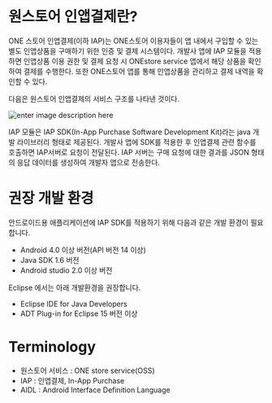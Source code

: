# 원스토어 인앱결제란?

ONE 스토어 인앱결제(이하 IAP)는 ONE스토어 이용자들이 앱 내에서 구입할 수 있는 별도 인앱상품을 구매하기 위한 인증 및 결제 시스템이다. 개발사 앱에 IAP 모듈을 적용하면 인앱상품 이용 권한 및 결제 요청 시 ONEstore service 앱에서 해당 상품을 확인하여 결제를 수행한다. 또한 ONE스토어 앱를 통해 인앱상품을 관리하고 결제 내역을 확인할 수 있다.

다음은 원스토어 인앱결제의 서비스 구조를 나타낸 것이다.

![enter image description here](https://wiki.onestorecorp.com/download/attachments/43712934/image2017-12-8_11-25-10.png?version=1&modificationDate=1512699911000&api=v2 "iapOverview.png")

IAP 모듈은 IAP SDK(In-App Purchase Software Development Kit)라는 java 개발 라이브러리 형태로 제공된다. 개발사 앱에 SDK를 적용한 후 인앱결제 관련 함수를 호출하면 IAP서버로 요청이 전달된다. IAP 서버는 구매 요청에 대한 결과를 JSON 형태의 응답 데이터를 생성하여 개발자 앱으로 전송한다. 


# 권장 개발 환경

안드로이드용 애플리케이션에 IAP SDK를 적용하기 위해 다음과 같은 개발 환경이 필요합니다.

* Android 4.0 이상 버전(API 버전 14 이상)
* Java SDK 1.6 버전
* Android studio 2.0 이상 버전

Eclipse 에서는 아래 개발환경을 권장합니다.

* Eclipse IDE for Java Developers
* ADT Plug-in for Eclipse 15 버전 이상

# Terminology

* 원스토어 서비스 : ONE store service(OSS)
* IAP : 인앱결제, In-App Purchase
* AIDL : Android Interface Definition Language
